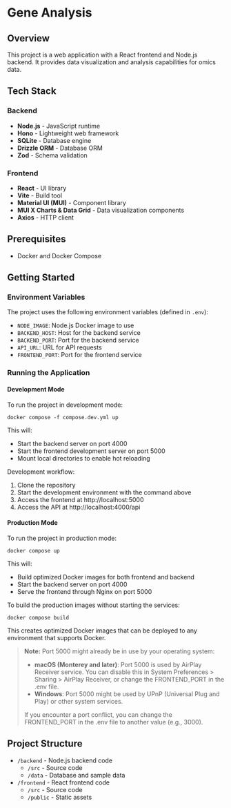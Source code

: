 # Gene Analysis

## Overview
This project is a web application with a React frontend and Node.js backend. It provides data visualization and analysis capabilities for omics data.

## Tech Stack

### Backend
- **Node.js** - JavaScript runtime
- **Hono** - Lightweight web framework
- **SQLite** - Database engine
- **Drizzle ORM** - Database ORM
- **Zod** - Schema validation

### Frontend
- **React** - UI library
- **Vite** - Build tool
- **Material UI (MUI)** - Component library
- **MUI X Charts & Data Grid** - Data visualization components
- **Axios** - HTTP client

## Prerequisites
- Docker and Docker Compose

## Getting Started

### Environment Variables
The project uses the following environment variables (defined in `.env`):
- `NODE_IMAGE`: Node.js Docker image to use
- `BACKEND_HOST`: Host for the backend service
- `BACKEND_PORT`: Port for the backend service
- `API_URL`: URL for API requests
- `FRONTEND_PORT`: Port for the frontend service

### Running the Application

#### Development Mode
To run the project in development mode:

```shell
docker compose -f compose.dev.yml up
```

This will:
- Start the backend server on port 4000
- Start the frontend development server on port 5000
- Mount local directories to enable hot reloading

Development workflow:
1. Clone the repository
2. Start the development environment with the command above
3. Access the frontend at http://localhost:5000
4. Access the API at http://localhost:4000/api

#### Production Mode
To run the project in production mode:

```shell
docker compose up
```

This will:
- Build optimized Docker images for both frontend and backend
- Start the backend server on port 4000
- Serve the frontend through Nginx on port 5000

To build the production images without starting the services:

```shell
docker compose build
```

This creates optimized Docker images that can be deployed to any environment that supports Docker.

> **Note:** Port 5000 might already be in use by your operating system:
> - **macOS (Monterey and later)**: Port 5000 is used by AirPlay Receiver service. You can disable this in System Preferences > Sharing > AirPlay Receiver, or change the FRONTEND_PORT in the .env file.
> - **Windows**: Port 5000 might be used by UPnP (Universal Plug and Play) or other system services.
> 
> If you encounter a port conflict, you can change the FRONTEND_PORT in the .env file to another value (e.g., 3000).

## Project Structure
- `/backend` - Node.js backend code
  - `/src` - Source code
  - `/data` - Database and sample data
- `/frontend` - React frontend code
  - `/src` - Source code
  - `/public` - Static assets
